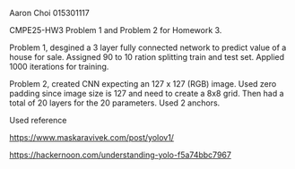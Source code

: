 Aaron Choi 015301117

CMPE25-HW3 Problem 1 and Problem 2 for Homework 3.

Problem 1, desgined a 3 layer fully connected network to predict value of a house for sale. Assigned 90 to 10 ration splitting train and test set. Applied 1000 iterations for training.

Problem 2, created CNN expecting an 127 x 127 (RGB) image. Used zero padding since image size is 127 and need to create a 8x8 grid. Then had a total of 20 layers for the 20 parameters. Used 2 anchors.

Used reference 

https://www.maskaravivek.com/post/yolov1/ 

https://hackernoon.com/understanding-yolo-f5a74bbc7967
